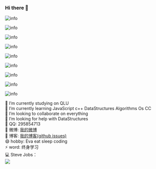 ### Hi there 👋

![info](https://github-readme-stats.vercel.app/api?username=zhangzhibang0309&show_icons=true&count_private=true&hide=prs&theme=radical)

![info](https://github-readme-stats.vercel.app/api?username=zhangzhibang0309&show_icons=true&count_private=true&hide=prs&theme=merko)

![info](https://github-readme-stats.vercel.app/api?username=zhangzhibang0309&show_icons=true&count_private=true&hide=prs&theme=gruvbox)

![info](https://github-readme-stats.vercel.app/api?username=zhangzhibang0309&show_icons=true&count_private=true&hide=prs&theme=tokyonight)

![info](https://github-readme-stats.vercel.app/api?username=zhangzhibang0309&show_icons=true&count_private=true&hide=prs&theme=onedark)

![info](https://github-readme-stats.vercel.app/api?username=zhangzhibang0309&show_icons=true&count_private=true&hide=prs&theme=cobalt)

![info](https://github-readme-stats.vercel.app/api?username=zhangzhibang0309&show_icons=true&count_private=true&hide=prs&theme=synthwave)

![info](https://github-readme-stats.vercel.app/api?username=zhangzhibang0309&show_icons=true&count_private=true&hide=prs&theme=highcontrast)

![info](https://github-readme-stats.vercel.app/api?username=zhangzhibang0309&show_icons=true&count_private=true&hide=prs&theme=dracula)

🔭 I’m currently studying on QLU  
🌱 I’m currently learning JavaScript c++ DataStructures Algorithms Os CC  
👯 I’m looking to collaborate on everything  
🤔 I’m looking for help with DataStructures  
💬 QQ: 295854713  
🌸 微博: [我的微博](https://weibo.com/u/7309637978)  
📘 博客: [我的博客(github issues)](https://github.com/zhangzhibang0309/__Blog)  
😄 hobby: Eva eat sleep coding  
⚡ word: 终身学习   
💻 Steve Jobs：  
![](https://catalinazzz.oss-cn-beijing.aliyuncs.com/image/25529EED886FFBD3D39371530D63E101.png)
